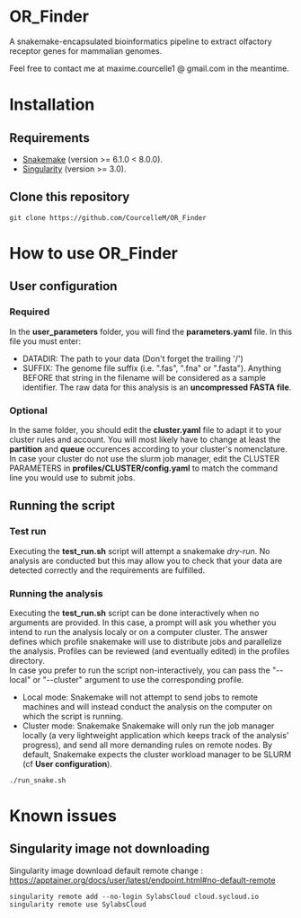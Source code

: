 # OR_Finder
A snakemake-encapsulated bioinformatics pipeline to extract olfactory receptor genes for mammalian genomes.

Feel free to contact me at maxime.courcelle1 @ gmail.com in the meantime.

# Installation
## Requirements
- [Snakemake](https://snakemake.readthedocs.io/en/stable/index.html) (version >= 6.1.0 < 8.0.0).
- [Singularity](https://github.com/sylabs/singularity/releases) (version >= 3.0).

## Clone this repository
```
git clone https://github.com/CourcelleM/OR_Finder
```

# How to use OR_Finder
## User configuration
### Required
In the **user_parameters** folder, you will find the **parameters.yaml** file. In this file you must enter:
- DATADIR: The path to your data (Don't forget the trailing '/')
- SUFFIX: The genome file suffix (i.e. ".fas", ".fna" or ".fasta"). Anything BEFORE that string in the filename will be considered as a sample identifier. The raw data for this analysis is an **uncompressed FASTA file**.

### Optional
In the same folder, you should edit the **cluster.yaml** file to adapt it to your cluster rules and account.
You will most likely have to change at least the **partition** and **queue** occurences according to your cluster's nomenclature.
In case your cluster do not use the slurm job manager, edit the CLUSTER PARAMETERS in **profiles/CLUSTER/config.yaml** to match the command line you would use to submit jobs.

## Running the script
### Test run
Executing the **test_run.sh** script will attempt a snakemake _dry-run_. No analysis are conducted but this may allow you to check that your data are detected correctly and the requirements are fulfilled.

### Running the analysis
Executing the **test_run.sh** script can be done interactively when no arguments are provided. In this case, a prompt will ask you whether you intend to run the analysis localy or on a computer cluster. The answer defines which profile snakemake will use to distribute jobs and parallelize the analysis. Profiles can be reviewed (and eventually edited) in the profiles directory.  
In case you prefer to run the script non-interactively, you can pass the "--local" or "--cluster" argument to use the corresponding profile.
- Local mode: Snakemake will not attempt to send jobs to remote machines and will instead conduct the analysis on the computer on which the script is running.
- Cluster mode: Snakemake Snakemake will only run the job manager locally (a very lightweight application which keeps track of the analysis' progress), and send all more demanding rules on remote nodes. By default, Snakemake expects the cluster workload manager to be SLURM (cf **User configuration**).

```
./run_snake.sh
```

# Known issues
## Singularity image not downloading
Singularity image download default remote change : https://apptainer.org/docs/user/latest/endpoint.html#no-default-remote
```
singularity remote add --no-login SylabsCloud cloud.sycloud.io
singularity remote use SylabsCloud
```
